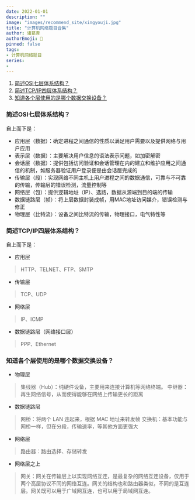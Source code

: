 ```yaml
---
date: 2022-01-01
description: ""
image: "images/recommend_site/xingyouji.jpg"
title: "计算机网络题目合集"
author: 诸葛青
authorEmoji: 🎅
pinned: false
tags:
- 计算机网络题目
series:
- 
---
```


1. [简述OSI七层体系结构？](#简述osi七层体系结构)
2. [简述TCP/IP四层体系结构？](#简述tcpip四层体系结构)
3. [知道各个层使用的是哪个数据交换设备？](#知道各个层使用的是哪个数据交换设备)


### 简述OSI七层体系结构？
自上而下是：

* 应用层（数据）：确定进程之间通信的性质以满足用户需要以及提供网络与用户应用
* 表示层（数据）：主要解决用户信息的语法表示问题，如加密解密
* 会话层（数据）：提供包括访问验证和会话管理在内的建立和维护应用之间通信的机制，如服务器验证用户登录便是由会话层完成的
* 传输层（段）：实现网络不同主机上用户进程之间的数据通信，可靠与不可靠的传输，传输层的错误检测，流量控制等
* 网络层（包）：提供逻辑地址（IP）、选路，数据从源端到目的端的传输
* 数据链路层（帧）：将上层数据封装成帧，用MAC地址访问媒介，错误检测与修正
* 物理层（比特流）：设备之间比特流的传输，物理接口，电气特性等

### 简述TCP/IP四层体系结构？

自上而下是：

* 应用层
> HTTP、TELNET、FTP、SMTP

* 传输层
> TCP、UDP

* 网络层
> IP、ICMP

* 数据链路层（网络接口层）
> PPP、Ethernet


### 知道各个层使用的是哪个数据交换设备？

* 物理层
> 集线器（Hub）：纯硬件设备，主要用来连接计算机等网络终端。
> 中继器：再生网络信号，从而使得能够在网络上传输更长的距离

* 数据链路层
> 网桥：将两个 LAN 连起来，根据 MAC 地址来转发帧
> 交换机：基本功能与网桥一样，但在分段，传输速率，等其他方面更强大

* 网络层
> 路由器：路由选择、存储转发

* 网络层之上
> 网关：网关在传输层上以实现网络互连，是最复杂的网络互连设备，仅用于两个高层协议不同的网络互连。网关的结构也和路由器类似，不同的是互连层。网关既可以用于广域网互连，也可以用于局域网互连。